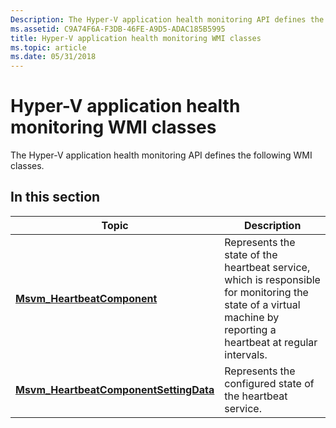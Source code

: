 ```yaml
---
Description: The Hyper-V application health monitoring API defines the following WMI classes.
ms.assetid: C9A74F6A-F3DB-46FE-A9D5-ADAC185B5995
title: Hyper-V application health monitoring WMI classes
ms.topic: article
ms.date: 05/31/2018
---
```


# Hyper-V application health monitoring WMI classes

The Hyper-V application health monitoring API defines the following WMI classes.

## In this section



| Topic                                                                                        | Description                                                                                                                                                                 |
|----------------------------------------------------------------------------------------------|-----------------------------------------------------------------------------------------------------------------------------------------------------------------------------|
| [**Msvm\_HeartbeatComponent**](msvm-heartbeatcomponent.md)<br/>                       | Represents the state of the heartbeat service, which is responsible for monitoring the state of a virtual machine by reporting a heartbeat at regular intervals.<br/> |
| [**Msvm\_HeartbeatComponentSettingData**](msvm-heartbeatcomponentsettingdata.md)<br/> | Represents the configured state of the heartbeat service.<br/>                                                                                                        |



 

 

 




